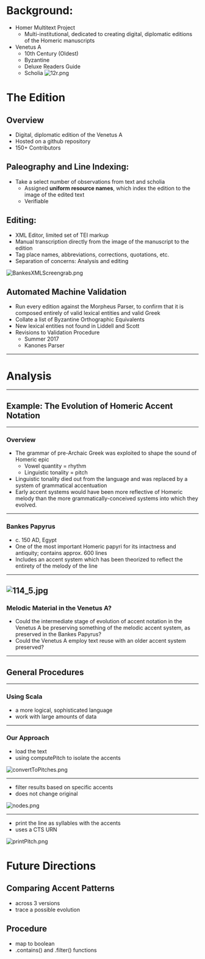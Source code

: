 # Background:
- Homer Multitext Project
	- Multi-institutional, dedicated to creating digital, diplomatic editions of the Homeric manuscripts 
- Venetus A
	- 10th Century (Oldest)
	- Byzantine
	- Deluxe Readers Guide
	- Scholia
![12r.png](https://raw.githubusercontent.com/hmteditors/hmt-22/master/keystone/12r.png)

# The Edition

## Overview
- Digital, diplomatic edition of the Venetus A
- Hosted on a github repository
- 150+ Contributors
	
## Paleography and Line Indexing: 
- Take a select number of observations from text and scholia
	- Assigned **uniform resource names**, which index the edition to the image of the edited text
	- Verifiable
	
## Editing:
- XML Editor, limited set of TEI markup	
- Manual transcription directly from the image of the manuscript to the edition	
- Tag place names, abbreviations, corrections, quotations, etc.
- Separation of concerns: Analysis and editing

![BankesXMLScreengrab.png](https://raw.github.com/hmteditors/hmt-22/master/keystone/BankesXMLScreengrab.png)
	
## Automated Machine Validation
- Run every edition against the Morpheus Parser, to confirm that it is composed entirely of valid lexical entities and 	valid Greek 
- Collate a list of Byzantine Orthographic Equivalents
- New lexical entities not found in Liddell and Scott
- Revisions to Validation Procedure
	- Summer 2017
	- Kanones Parser
---
# Analysis
---
## Example: The Evolution of Homeric Accent Notation
---
### Overview
- The grammar of pre-Archaic Greek was exploited to shape the sound of Homeric epic
	- Vowel quantity = rhythm
	- Linguistic tonality = pitch
- Linguistic tonality died out from the language and was replaced by a system of grammatical accentuation
- Early accent systems would have been more reflective of Homeric melody than the more grammatically-conceived systems into which they evolved.
---
### Bankes Papyrus
- c. 150 AD, Egypt
- One of the most important Homeric papyri for its intactness and antiquity; contains approx. 600 lines
- Includes an accent system which has been theorized to reflect the entirety of the melody of the line
---
![114_5.jpg](https://raw.github.com/hmteditors/hmt-22/master/keystone/114_5.jpg)
---
### Melodic Material in the Venetus A?
- Could the intermediate stage of evolution of accent notation in the Venetus A be preserving something of the melodic accent system, as preserved in the Bankes Papyrus?
- Could the Venetus A employ text reuse with an older accent system preserved?
---
## General Procedures

---

### Using Scala
- a more logical, sophisticated language 
- work with large amounts of data

---

### Our Approach	
- load the text
- using computePitch to isolate the accents

![convertToPitches.png](https://raw.githubusercontent.com/hmteditors/hmt-22/master/keystone/convertToPitches.png)

---

- filter results based on specific accents
- does not change original

![nodes.png](https://raw.githubusercontent.com/hmteditors/hmt-22/master/keystone/nodes.png)

---

- print the line as syllables with the accents
- uses a CTS URN

![printPitch.png](https://raw.githubusercontent.com/hmteditors/hmt-22/master/keystone/printPitch.png)


# Future Directions
## Comparing Accent Patterns
- across 3 versions
- trace a possible evolution

## Procedure
- map to boolean
- .contains() and .filter() functions
